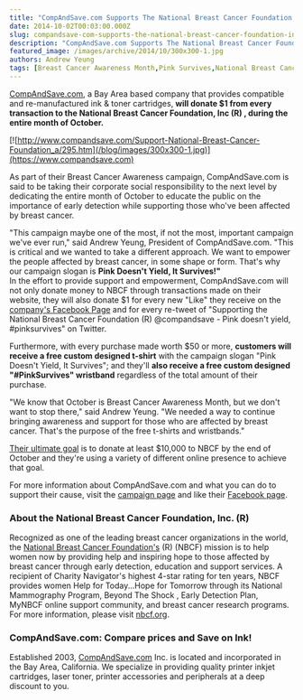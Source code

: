 ```yaml
---
title: "CompAndSave.com Supports The National Breast Cancer Foundation, Inc (R)"
date: 2014-10-02T00:03:00.000Z
slug: compandsave-com-supports-the-national-breast-cancer-foundation-inc-r
description: "CompAndSave.com Supports The National Breast Cancer Foundation, Inc (R)"
featured_image: /images/archive/2014/10/300x300-1.jpg
authors: Andrew Yeung
tags: [Breast Cancer Awareness Month,Pink Survives,National Breast Cancer Foundation,CompAndSave.com]
---
```


[CompAndSave.com](https://www.compandsave.com), a Bay Area based company that provides compatible and re-manufactured ink & toner cartridges, **will donate $1 from every transaction to the National Breast Cancer Foundation, Inc (R) , during the entire month of October.**  

[![http://www.compandsave.com/Support-National-Breast-Cancer-Foundation_a/295.htm](/blog/images/300x300-1.jpg)](https://www.compandsave.com)

As part of their Breast Cancer Awareness campaign, CompAndSave.com is said to be taking their corporate social responsibility to the next level by dedicating the entire month of October to educate the public on the importance of early detection while supporting those who've been affected by breast cancer.

"This campaign maybe one of the most, if not the most, important campaign we've ever run," said Andrew Yeung, President of CompAndSave.com. "This is critical and we wanted to take a different approach. We want to empower the people affected by breast cancer, in some shape or form. That's why our campaign slogan is **Pink Doesn't Yield, It Survives!"**  
In the effort to provide support and empowerment, CompAndSave.com will not only donate money to NBCF through transactions made on their website, they will also donate $1 for every new "Like" they receive on the [company's Facebook Page](https://www.facebook.com/compandsave.ink) and for every re-tweet of "Supporting the National Breast Cancer Foundation (R) @compandsave - Pink doesn't yield, #pinksurvives" on Twitter.

Furthermore, with every purchase made worth $50 or more, **customers will receive a free custom designed t-shirt** with the campaign slogan "Pink Doesn't Yield, It Survives"; and they'll **also receive a free custom designed "#PinkSurvives" wristband** regardless of the total amount of their purchase.

"We know that October is Breast Cancer Awareness Month, but we don't want to stop there," said Andrew Yeung. "We needed a way to continue bringing awareness and support for those who are affected by breast cancer. That's the purpose of the free t-shirts and wristbands."

[Their ultimate goal](https://www.compandsave.com) is to donate at least $10,000 to NBCF by the end of October and they're using a variety of different online presence to achieve that goal.

For more information about CompAndSave.com and what you can do to support their cause, visit the [campaign page](https://www.compandsave.com) and like their [Facebook page](https://www.facebook.com/compandsave.ink).

### About the National Breast Cancer Foundation, Inc. (R)

Recognized as one of the leading breast cancer organizations in the world, the [National Breast Cancer Foundation's](https://www.nationalbreastcancer.org/) (R) (NBCF) mission is to help women now by providing help and inspiring hope to those affected by breast cancer through early detection, education and support services. A recipient of Charity Navigator's highest 4-star rating for ten years, NBCF provides women Help for Today...Hope for Tomorrow through its National Mammography Program, Beyond The Shock , Early Detection Plan, MyNBCF online support community, and breast cancer research programs. For more information, please visit [nbcf.org](https://www.nationalbreastcancer.org/).

### CompAndSave.com: Compare prices and Save on Ink!

Established 2003, [CompAndSave.com](https://www.compandsave.com) Inc. is located and incorporated in the Bay Area, California. We specialize in providing quality printer inkjet cartridges, laser toner, printer accessories and peripherals at a deep discount to you.